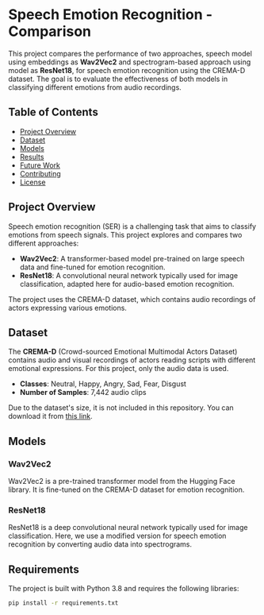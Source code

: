 # Speech Emotion Recognition - Comparison
This project compares the performance of two approaches, speech model using embeddings as **Wav2Vec2** and spectrogram-based approach using model as **ResNet18**, for speech emotion recognition using the CREMA-D dataset. The goal is to evaluate the effectiveness of both models in classifying different emotions from audio recordings.

## Table of Contents
- [Project Overview](#project-overview)
- [Dataset](#dataset)
- [Models](#models)
- [Results](#results)
- [Future Work](#future-work)
- [Contributing](#contributing)
- [License](#license)

## Project Overview

Speech emotion recognition (SER) is a challenging task that aims to classify emotions from speech signals. This project explores and compares two different approaches:
- **Wav2Vec2**: A transformer-based model pre-trained on large speech data and fine-tuned for emotion recognition.
- **ResNet18**: A convolutional neural network typically used for image classification, adapted here for audio-based emotion recognition.

The project uses the CREMA-D dataset, which contains audio recordings of actors expressing various emotions.

## Dataset

The **CREMA-D** (Crowd-sourced Emotional Multimodal Actors Dataset) contains audio and visual recordings of actors reading scripts with different emotional expressions. For this project, only the audio data is used.

- **Classes**: Neutral, Happy, Angry, Sad, Fear, Disgust
- **Number of Samples**: 7,442 audio clips

Due to the dataset's size, it is not included in this repository. You can download it from [this link](https://github.com/CheyneyComputerScience/CREMA-D).

## Models

### Wav2Vec2
Wav2Vec2 is a pre-trained transformer model from the Hugging Face library. It is fine-tuned on the CREMA-D dataset for emotion recognition.

### ResNet18
ResNet18 is a deep convolutional neural network typically used for image classification. Here, we use a modified version for speech emotion recognition by converting audio data into spectrograms.

## Requirements

The project is built with Python 3.8 and requires the following libraries:

```bash
pip install -r requirements.txt
